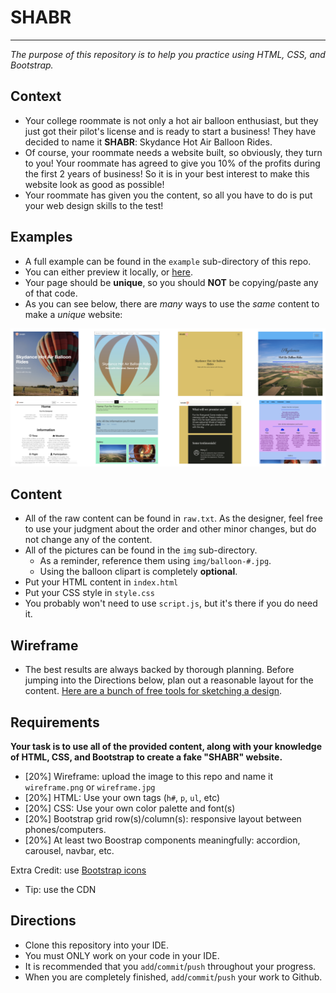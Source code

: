 # SHABR
---
_The purpose of this repository is to help you practice using HTML, CSS, and Bootstrap._

## Context
* Your college roommate is not only a hot air balloon enthusiast, but they just got their pilot's license and is ready to start a business! They have decided to name it **SHABR**: Skydance Hot Air Balloon Rides. 
* Of course, your roommate needs a website built, so obviously, they turn to you! Your roommate has agreed to give you 10% of the profits during the first 2 years of business! So it is in your best interest to make this website look as good as possible!
* Your roommate has given you the content, so all you have to do is put your web design skills to the test!

## Examples
* A full example can be found in the `example` sub-directory of this repo.
* You can either preview it locally, or [here](http://hstatsep-wd.github.io/shabr/example/).
* Your page should be **unique**, so you should **NOT** be copying/paste any of that code.
* As you can see below, there are _many_ ways to use the _same_ content to make a _unique_ website:

![SHABR Examples](example/shabr-examples.png)

## Content
* All of the raw content can be found in `raw.txt`. As the designer, feel free to use your judgment about the order and other minor changes, but do not change any of the content.
* All of the pictures can be found in the `img` sub-directory. 
  * As a reminder, reference them using `img/balloon-#.jpg`.
  * Using the balloon clipart is completely **optional**.
* Put your HTML content in `index.html`
* Put your CSS style in `style.css`
* You probably won't need to use `script.js`, but it's there if you do need it.

## Wireframe
* The best results are always backed by thorough planning. Before jumping into the Directions below, plan out a reasonable layout for the content. [Here are a bunch of free tools for sketching a design](https://hstatsep.github.io/students/index.html#wireframing).

## Requirements
**Your task is to use all of the provided content, along with your knowledge of HTML, CSS, and Bootstrap to create a fake "SHABR" website.**
* [20%] Wireframe: upload the image to this repo and name it `wireframe.png` or `wireframe.jpg`
* [20%] HTML: Use your own tags (`h#`, `p`, `ul`, etc)
* [20%] CSS: Use your own color palette and font(s)
* [20%] Bootstrap grid row(s)/column(s): responsive layout between phones/computers.
* [20%] At least two Boostrap components meaningfully: accordion, carousel, navbar, etc.

Extra Credit: use [Bootstrap icons](https://icons.getbootstrap.com/index.html#install)
* Tip: use the CDN

## Directions
* Clone this repository into your IDE.
* You must ONLY work on your code in your IDE.
* It is recommended that you `add`/`commit`/`push` throughout your progress.
* When you are completely finished, `add`/`commit`/`push` your work to Github.
